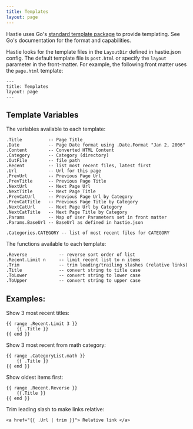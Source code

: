 ```yaml
---
title: Templates
layout: page
---
```


Hastie uses Go's [standard template package](https://golang.org/pkg/text/template/) to provide templating. See Go's documentation for the format and capabilities.

Hastie looks for the template files in the `LayoutDir` defined in hastie.json config. The default template file is `post.html` or specify the `layout` parameter in the front-matter. For example, the following front matter uses the `page.html` template:

```
---
title: Templates
layout: page
---
```

## Template Variables

The variables available to each template:

    .Title          -- Page Title
    .Date           -- Page Date format using .Date.Format "Jan 2, 2006"
    .Content        -- Converted HTML Content
    .Category       -- Category (directory)
    .OutFile        -- file path
    .Recent         -- list most recent files, latest first
    .Url            -- Url for this page
    .PrevUrl        -- Previous Page Url
    .PrevTitle      -- Previous Page Title
    .NextUrl        -- Next Page Url
    .NextTitle      -- Next Page Title
    .PrevCatUrl     -- Previous Page Url by Category
    .PrevCatTitle   -- Previous Page Title by Category
    .NextCatUrl     -- Next Page Url by Category
    .NextCatTitle   -- Next Page Title by Category
    .Params         -- Map of User Parameters set in front matter
    .Params.BaseUrl -- BaseUrl as defined in hastie.json

    .Categories.CATEGORY -- list of most recent files for CATEGORY


The functions available to each template:

    .Reverse            -- reverse sort order of list
    .Recent.Limit n     -- limit recent list to n items
    .Trim               -- trim leading/trailing slashes (relative links)
	.Title              -- convert string to title case
	.ToLower            -- convert string to lower case
	.ToUpper            -- convert string to upper case


## Examples:

Show 3 most recent titles:

    {{ range .Recent.Limit 3 }}
        {{ .Title }}
    {{ end }}

Show 3 most recent from math category:

    {{ range .CategoryList.math }}
        {{ .Title }}
    {{ end }}

Show oldest items first:

    {{ range .Recent.Reverse }}
        {{.Title }}
    {{ end }}

Trim leading slash to make links relative:

    <a href="{{ .Url | trim }}"> Relative link </a>
